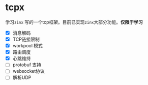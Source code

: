 # tcpx

学习`zinx` 写的一个tcp框架。目前已实现`zinx`大部分功能。**仅限于学习**

- [x] 消息解码
- [x] TCP链接限制
- [x] workpool 模式
- [x] 路由调度
- [x] 心跳维持
- [ ] protobuf 支持
- [ ] websocket协议
- [ ] 解析UDP 
